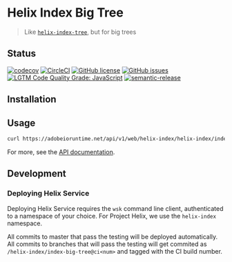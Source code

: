 # Helix Index Big Tree

> Like [`helix-index-tree`](https://github.com/adobe/helix-index-tree), but for big trees

## Status
[![codecov](https://img.shields.io/codecov/c/github/adobe/helix-index-big-tree.svg)](https://codecov.io/gh/adobe/helix-index-big-tree)
[![CircleCI](https://img.shields.io/circleci/project/github/adobe/helix-index-big-tree.svg)](https://circleci.com/gh/adobe/helix-index-big-tree)
[![GitHub license](https://img.shields.io/github/license/adobe/helix-index-big-tree.svg)](https://github.com/adobe/helix-index-big-tree/blob/master/LICENSE.txt)
[![GitHub issues](https://img.shields.io/github/issues/adobe/helix-index-big-tree.svg)](https://github.com/adobe/helix-index-big-tree/issues)
[![LGTM Code Quality Grade: JavaScript](https://img.shields.io/lgtm/grade/javascript/g/adobe/helix-index-big-tree.svg?logo=lgtm&logoWidth=18)](https://lgtm.com/projects/g/adobe/helix-index-big-tree)
[![semantic-release](https://img.shields.io/badge/%20%20%F0%9F%93%A6%F0%9F%9A%80-semantic--release-e10079.svg)](https://github.com/semantic-release/semantic-release)

## Installation

## Usage

```bash
curl https://adobeioruntime.net/api/v1/web/helix-index/helix-index/index-big-tree@v1
```

For more, see the [API documentation](docs/API.md).

## Development

### Deploying Helix Service

Deploying Helix Service requires the `wsk` command line client, authenticated to a namespace of your choice. For Project Helix, we use the `helix-index` namespace.

All commits to master that pass the testing will be deployed automatically. All commits to branches that will pass the testing will get commited as `/helix-index/index-big-tree@ci<num>` and tagged with the CI build number.
